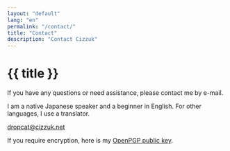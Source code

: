 ```yaml
---
layout: "default"
lang: "en"
permalink: "/contact/"
title: "Contact"
description: "Contact Cizzuk"
---
```


# {{ title }}

If you have any questions or need assistance, please contact me by e-mail. 

I am a native Japanese speaker and a beginner in English. For other languages, I use a translator.

[dropcat@cizzuk.net](mailto:dropcat@cizzuk.net)

If you require encryption, here is my [OpenPGP public key](/pgp/).
